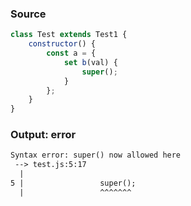 ### Source
```js
class Test extends Test1 {
    constructor() {
        const a = {
            set b(val) {
                super();
            }
        };
    }
}
```

### Output: error
```txt
Syntax error: super() now allowed here
 --> test.js:5:17
  |
5 |                 super();
  |                 ^^^^^^^ 
```
